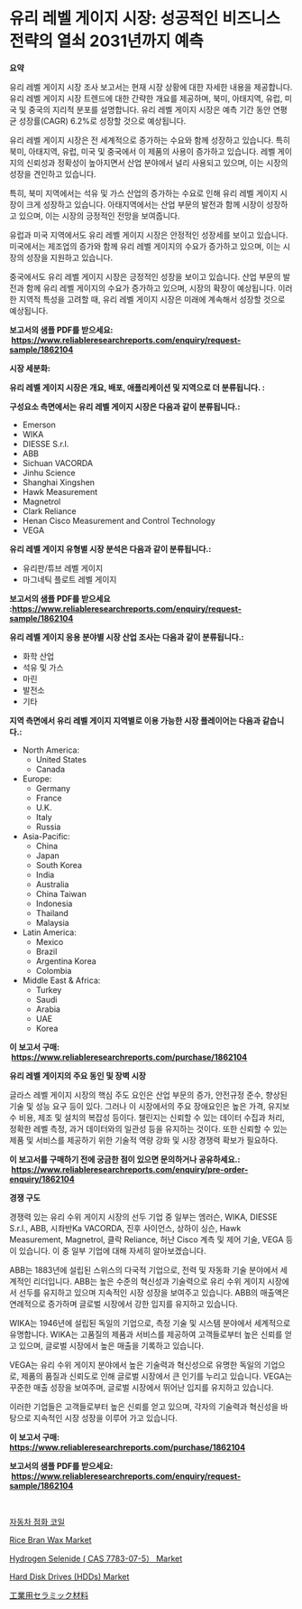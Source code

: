 <p><h1>유리 레벨 게이지 시장: 성공적인 비즈니스 전략의 열쇠 2031년까지 예측</h1></p><p><strong>요약</strong></p>
<p><p>유리 레벨 게이지 시장 조사 보고서는 현재 시장 상황에 대한 자세한 내용을 제공합니다. 유리 레벨 게이지 시장 트렌드에 대한 간략한 개요를 제공하며, 북미, 아태지역, 유럽, 미국 및 중국의 지리적 분포를 설명합니다. 유리 레벨 게이지 시장은 예측 기간 동안 연평균 성장률(CAGR) 6.2%로 성장할 것으로 예상됩니다.</p><p>유리 레벨 게이지 시장은 전 세계적으로 증가하는 수요와 함께 성장하고 있습니다. 특히 북미, 아태지역, 유럽, 미국 및 중국에서 이 제품의 사용이 증가하고 있습니다. 레벨 게이지의 신뢰성과 정확성이 높아지면서 산업 분야에서 널리 사용되고 있으며, 이는 시장의 성장을 견인하고 있습니다.</p><p>특히, 북미 지역에서는 석유 및 가스 산업의 증가하는 수요로 인해 유리 레벨 게이지 시장이 크게 성장하고 있습니다. 아태지역에서는 산업 부문의 발전과 함께 시장이 성장하고 있으며, 이는 시장의 긍정적인 전망을 보여줍니다.</p><p>유럽과 미국 지역에서도 유리 레벨 게이지 시장은 안정적인 성장세를 보이고 있습니다. 미국에서는 제조업의 증가와 함께 유리 레벨 게이지의 수요가 증가하고 있으며, 이는 시장의 성장을 지원하고 있습니다.</p><p>중국에서도 유리 레벨 게이지 시장은 긍정적인 성장을 보이고 있습니다. 산업 부문의 발전과 함께 유리 레벨 게이지의 수요가 증가하고 있으며, 시장의 확장이 예상됩니다. 이러한 지역적 특성을 고려할 때, 유리 레벨 게이지 시장은 미래에 계속해서 성장할 것으로 예상됩니다.</p></p>
<p><strong>보고서의 샘플 PDF를 받으세요: &nbsp;<a href="https://www.reliableresearchreports.com/enquiry/request-sample/1862104">https://www.reliableresearchreports.com/enquiry/request-sample/1862104</a></strong></p>
<p><strong>시장 세분화:</strong></p>
<p><strong> 유리 레벨 게이지 시장은 개요, 배포, 애플리케이션 및 지역으로 더 분류됩니다. :</strong></p>
<p><strong>구성요소 측면에서는 유리 레벨 게이지 시장은 다음과 같이 분류됩니다.:</strong></p>
<p><ul><li>Emerson</li><li>WIKA</li><li>DIESSE S.r.l.</li><li>ABB</li><li>Sichuan VACORDA</li><li>Jinhu Science</li><li>Shanghai Xingshen</li><li>Hawk Measurement</li><li>Magnetrol</li><li>Clark Reliance</li><li>Henan Cisco Measurement and Control Technology</li><li>VEGA</li></ul></p>
<p><strong> 유리 레벨 게이지 유형별 시장 분석은 다음과 같이 분류됩니다.:</strong></p>
<p><ul><li>유리판/튜브 레벨 게이지</li><li>마그네틱 플로트 레벨 게이지</li></ul></p>
<p><strong>보고서의 샘플 PDF를 받으세요 :<a href="https://www.reliableresearchreports.com/enquiry/request-sample/1862104">https://www.reliableresearchreports.com/enquiry/request-sample/1862104</a></strong></p>
<p><strong> 유리 레벨 게이지 응용 분야별 시장 산업 조사는 다음과 같이 분류됩니다.:</strong></p>
<p><ul><li>화학 산업</li><li>석유 및 가스</li><li>마린</li><li>발전소</li><li>기타</li></ul></p>
<p><strong>지역 측면에서 유리 레벨 게이지 지역별로 이용 가능한 시장 플레이어는 다음과 같습니다.:</strong></p>
<p><ul>
    <li>
        North America:
        <ul>
            <li>United States</li>
            <li>Canada</li>
        </ul>
    </li>
    <li>
        Europe:
        <ul>
            <li>Germany</li>
            <li>France</li>
            <li>U.K.</li>
            <li>Italy</li>
            <li>Russia</li>
        </ul>
    </li>
    <li>
        Asia-Pacific:
        <ul>
            <li>China</li>
            <li>Japan</li>
            <li>South Korea</li>
            <li>India</li>
            <li>Australia</li>
            <li>China Taiwan</li>
            <li>Indonesia</li>
            <li>Thailand</li>
            <li>Malaysia</li>
        </ul>
    </li>
    <li>
        Latin America:
        <ul>
            <li>Mexico</li>
            <li>Brazil</li>
            <li>Argentina Korea</li>
            <li>Colombia</li>
        </ul>
    </li>
    <li>
        Middle East & Africa:
        <ul>
            <li>Turkey</li>
            <li>Saudi</li>
            <li>Arabia</li>
            <li>UAE</li>
            <li>Korea</li>
        </ul>
    </li>
    </ul></p>
<p><strong>이 보고서 구매: &nbsp;<a href="https://www.reliableresearchreports.com/purchase/1862104">https://www.reliableresearchreports.com/purchase/1862104</a></strong></p>
<p><strong>유리 레벨 게이지의 주요 동인 및 장벽 시장</strong></p>
<p><p>글라스 레벨 게이지 시장의 핵심 주도 요인은 산업 부문의 증가, 안전규정 준수, 향상된 기술 및 성능 요구 등이 있다. 그러나 이 시장에서의 주요 장애요인은 높은 가격, 유지보수 비용, 제조 및 설치의 복잡성 등이다. 챌린지는 신뢰할 수 있는 데이터 수집과 처리, 정확한 레벨 측정, 과거 데이터와의 일관성 등을 유지하는 것이다. 또한 신뢰할 수 있는 제품 및 서비스를 제공하기 위한 기술적 역량 강화 및 시장 경쟁력 확보가 필요하다.</p></p>
<p><strong>이 보고서를 구매하기 전에 궁금한 점이 있으면 문의하거나 공유하세요.: &nbsp;<a href="https://www.reliableresearchreports.com/enquiry/pre-order-enquiry/1862104">https://www.reliableresearchreports.com/enquiry/pre-order-enquiry/1862104</a></strong></p>
<p><strong>경쟁 구도</strong></p>
<p><p>경쟁력 있는 유리 수위 게이지 시장의 선두 기업 중 일부는 엠러슨, WIKA, DIESSE S.r.l., ABB, 시좌반Ka VACORDA, 진후 사이언스, 상하이 싱슨, Hawk Measurement, Magnetrol, 클락 Reliance, 허난 Cisco 계측 및 제어 기술, VEGA 등이 있습니다. 이 중 일부 기업에 대해 자세히 알아보겠습니다.</p><p>ABB는 1883년에 설립된 스위스의 다국적 기업으로, 전력 및 자동화 기술 분야에서 세계적인 리더입니다. ABB는 높은 수준의 혁신성과 기술력으로 유리 수위 게이지 시장에서 선두를 유지하고 있으며 지속적인 시장 성장을 보여주고 있습니다. ABB의 매출액은 연례적으로 증가하며 글로벌 시장에서 강한 입지를 유지하고 있습니다.</p><p>WIKA는 1946년에 설립된 독일의 기업으로, 측정 기술 및 시스템 분야에서 세계적으로 유명합니다. WIKA는 고품질의 제품과 서비스를 제공하여 고객들로부터 높은 신뢰를 얻고 있으며, 글로벌 시장에서 높은 매출을 기록하고 있습니다.</p><p>VEGA는 유리 수위 게이지 분야에서 높은 기술력과 혁신성으로 유명한 독일의 기업으로, 제품의 품질과 신뢰도로 인해 글로벌 시장에서 큰 인기를 누리고 있습니다. VEGA는 꾸준한 매출 성장을 보여주며, 글로벌 시장에서 뛰어난 입지를 유지하고 있습니다.</p><p>이러한 기업들은 고객들로부터 높은 신뢰를 얻고 있으며, 각자의 기술력과 혁신성을 바탕으로 지속적인 시장 성장을 이루어 가고 있습니다.</p></p>
<p><strong>이 보고서 구매: &nbsp; <a href="https://www.reliableresearchreports.com/purchase/1862104">https://www.reliableresearchreports.com/purchase/1862104</a></strong></p>
<p><strong>보고서의 샘플 PDF를 받으세요: &nbsp;<a href="https://www.reliableresearchreports.com/enquiry/request-sample/1862104">https://www.reliableresearchreports.com/enquiry/request-sample/1862104</a></strong><strong></strong></p>
<p>&nbsp;</p>
<p><p><a href="https://github.com/vsnao330707/Market-Research-Report-List-1/blob/main/9184898191669.md">자동차 점화 코일</a></p><p><a href="https://github.com/luckyshygirl/Market-Research-Report-List-3/blob/main/rice-bran-wax-market.md">Rice Bran Wax Market</a></p><p><a href="https://view.publitas.com/reportprime-1/hydrogen-selenide-cas-7783-07-5-market-dynamics-2023-2030-also-about-its-market-trends-projections-and-opportunities/">Hydrogen Selenide ( CAS 7783-07-5） Market</a></p><p><a href="https://view.publitas.com/reportprime-1/hard-disk-drives-hdds-market-size-growth-and-forecast-from-2023-2030/">Hard Disk Drives (HDDs) Market</a></p><p><a href="https://github.com/mohamedbakry57/Market-Research-Report-List-2/blob/main/4186490191913.md">工業用セラミック材料</a></p></p>